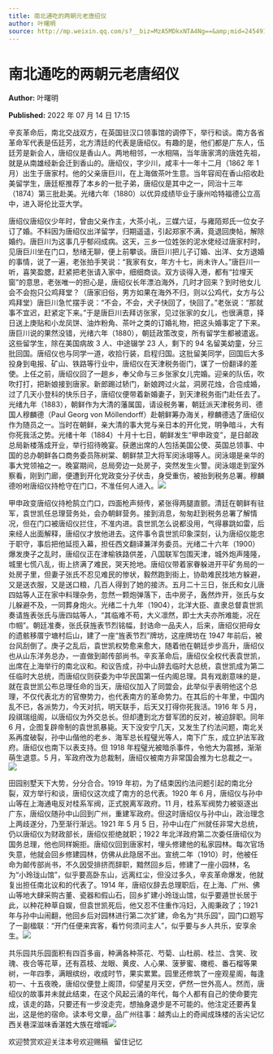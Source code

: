 ```yaml
---
title: 南北通吃的两朝元老唐绍仪
author: 叶曙明
source: http://mp.weixin.qq.com/s?__biz=MzA5MDkxNTA4Ng==&amp;mid=2454912442&amp;idx=1&amp;sn=5dc7e1c570781c77207b3e1a8c59ebc0&amp;chksm=87a235dbb0d5bccdd9af2a349d1d020a88dd3f26166b00c5bfe821236cf74665dfe60f67e673&poc_token=HJ_Do2ejHyO-wNZGG8Q1S8FdPgy1YBBEob-nUEme
---
```


# 南北通吃的两朝元老唐绍仪

**Author:** 叶曙明

**Published:** 2022 年 07 月 14 日 17:15

辛亥革命后，南北交战双方，在英国驻汉口领事馆的调停下，举行和谈。南方各省革命军代表是伍廷芳，北方清廷的代表是唐绍仪。有趣的是，他们都是广东人，伍廷芳是新会人，唐绍仪是香山人。两地相邻，一水相隔，当年唐家湾的唐姓先祖，就是从南雄经新会迁到香山的。唐绍仪，字少川，咸丰十一年十二月（1862 年 1 月）出生于唐家村。他的父亲唐巨川，在上海做茶叶生意。当年容闳在香山招收赴美留学生，唐廷枢推荐了本乡的一批子弟，唐绍仪是其中之一，同治十三年（1874）第三批赴美。光绪六年（1880）以优异成绩毕业于康州哈特福德公立高中，进入哥伦比亚大学。

唐绍仪唐绍仪少年时，曾由父亲作主，大茶小礼，三媒六证，与雍陌郑氏一位女子订了婚。不料因为唐绍仪出洋留学，归期遥遥，引起郑家不满，竟退回庚帖，解除婚约。唐巨川为这事几乎郁闷成病。这天，三乡一位姓张的泥水佬经过唐家村时，见唐巨川坐在门口，愁绪无聊，便上前攀谈。唐巨川把儿子订婚、出洋、女方退婚的事情，说了一遍，老张拍手笑说：“我家有女，年方十七，尚未许人。”唐巨川一听，喜笑盈腮，赶紧把老张请入家中，细细商谈。双方谈得入港，都有“拉埋天窗”的意思，老张唯一的担心是，唐绍仪长年漂泊海外，几时才回来？到时他女儿会不会抱只公鸡拜堂？（唐家旧俗，男方如果在海外不归，则以公鸡代，女方与公鸡拜堂）唐巨川急忙摆手说：“不会，不会，犬子快回了，快回了。”老张说：“那就事不宜迟，赶紧定下来。”于是唐巨川去拜访张家，见过张家的女儿，也很满意，择日送上庚贴和小龙凤饼、油炸粉角、茶叶之类的订婚礼物，把这头婚事定了下来。唐巨川说的果然没错，光绪六年（1880），朝廷政策改变，所有留学生都被遣返。这些留学生，除在美国病故 3 人、中途辍学 23 人，剩下的 94 名留美幼童，分三批回国。唐绍仪也与同学一道，收拾行装，启程归国。这批留美同学，回国后大多投身到电报、矿山、铁路等行业中，唐绍仪在天津税务衙门，谋了一份翻译的差使。上任之前，唐绍仪回了一趟乡，奉父命与三乡张家女儿完婚。迎亲的队伍，吹吹打打，把新娘接到唐家。新郎踢过轿门，新娘跨过火盆，洞房花烛，合卺成婚，过了几天小登科的快乐日子，唐绍仪便带着新婚妻子，到天津税务衙门赴任去了。光绪九年（1883），朝鲜作为大清的藩属国，请设税务署，朝廷派天津税务司、德国人穆麟德（Paul Georg von Möllendorff）赴朝鲜筹办海关，穆麟德选了唐绍仪作为随员之一。当时在朝鲜，亲大清的事大党与亲日本的开化党，明争暗斗，大有你死我活之势。光绪十年（1884）十月十七日，朝鲜发生“甲申政变”，是日邮政总局新楼落成开业，举行招待晚宴。获邀出席的人包括美国公使、英国总领事、中国的总办朝鲜各口商务委员陈树棠、朝鲜禁卫大将军闵泳翊等人。闵泳翊是亲华的事大党领袖之一。晚宴期间，总局旁边一处房子，突然发生火警。闵泳翊走到室外察看，刚到门廊，便遭到开化党政变分子伏击，身受重伤，被抬到税务总署。穆麟德吩咐唐绍仪持枪守在门口，不准任何人进入。![](https://mmbiz.qpic.cn/mmbiz_jpg/PJWG74pLsMaNtArcG2FwaQaSdhiaCeSQyhqT1asEHmXpJFVwMDJEAgL7pdX16VWcBImfjLJpfmHGg2BOR3FxFDQ/640)

甲申政变唐绍仪持枪鹄立门口，四面枪声频传，紧张得两腿直颤。清廷在朝鲜有驻军，袁世凯任总理营务处，会办朝鲜营务。接到消息，匆匆赶到税务总署了解情况，但在门口被唐绍仪拦住，不准内进。袁世凯怎么说都没用，气得暴跳如雷，后来经人出面解释，唐绍仪才放他进去。这件事令袁世凯印象深刻，认为唐绍仪能忠于职守，事后把他延揽入幕，担任西文翻译兼洋务委员。光绪二十六年（1900）爆发庚子之乱时，唐绍仪正在津榆铁路供差，八国联军包围天津，城外炮声隆隆，城里七慌八乱，街上挤满了难民，哭天抢地。唐绍仪带着家眷躲进开平矿务局的一处房子里，但妻子张氏不忍见难民的惨状，毅然跑到街上，协助难民找地方躲避，又是送衣服，又是送口粮，几百人得到了她的接济。五月二十三日，张氏和女儿唐四姑等人正在家中料理杂务，忽然一颗炮弹落下，击中房子，轰然炸开，张氏与女儿躲避不及，一同葬身炮火。光绪二十九年（1904），北洋大臣、直隶总督袁世凯奏请旌表张氏与唐四姑等人，“其临难不苟，大义凛然，即士大夫亦所难能，况在巾帼”。朝廷准奏，张氏获旌表节烈铭幅，封诰命一品夫人，后来，唐绍仪把母女的遗骸移厝宁塘村后山，建了一座“旌表节烈”牌坊，这座牌坊在 1947 年前后，被台风刮倒了。庚子之乱后，袁世凯权势愈来愈大，随着他在朝廷步步高升，唐绍仪也从山东洋务总办，一直做到邮传部尚书。辛亥革命后，唐绍仪全权代表袁世凯，出席在上海举行的南北议和。和议告成，孙中山辞去临时大总统，袁世凯成为第二任临时大总统，而唐绍仪则获委为中华民国第一任内阁总理。具有戏剧意味的是，就在袁世凯公布总理任命的当天，唐绍仪加入了同盟会，此举似乎表明他这个总理，不仅代表北方的官僚势力，也代表南方的革命势力。在其后的十年里，中国内乱不已，各派势力，今天对抗，明天联手，后天又打得你死我活。1916 年 5 月，段祺瑞组阁，以唐绍仪为外交总长。但却遭到北方督军团的反对，被迫辞职。同年 6 月，企图复辟帝制的袁世凯暴毙。天下没安宁几天，又发生了约法问题，南北关系再度破裂，孙中山偕他的老乡、海军总长程璧光等人，南下广东，成立护法军政府。唐绍仪也南下以表支持。但 1918 年程璧光被暗杀事件，令他大为震撼，渐渐萌生退意。5 月，军政府改为总裁制，唐绍仪被南方非常国会推为七总裁之一。![](https://mmbiz.qpic.cn/mmbiz_jpg/PJWG74pLsMaNtArcG2FwaQaSdhiaCeSQyicZjaGM3NX6GBmew68wvJ10mwL03nCqicnVrYDOIiaFSDKVM7lgQ7H5xw/640)

田园别墅天下大势，分分合合。1919 年初，为了结束因约法问题引起的南北分裂，双方举行和谈，唐绍仪这次成了南方的总代表。1920 年 6 月，唐绍仪与孙中山等在上海通电反对桂系军阀，正式脱离军政府。11 月，桂系军阀势力被驱逐出广东，唐绍仪随孙中山回到广州，重建军政府。但这时唐绍仪与孙中山，政治理念上两歧遂分，乃至渐行渐远。1921 年 5 月 5 日，孙中山在广州就任非常大总统，仍以唐绍仪为财政部长，唐绍仪拒绝就职；1922 年北洋政府第二次委任唐绍仪为国务总理，他也同样婉拒。唐绍仪回到唐家村，埋头修建他的私家园林。每次官场失意，他就会回乡修建园林，仿佛从此隐居不出。宣统二年（1910）时，他被任命为邮传部尚书，不久因受排挤而辞职，黯然回乡后，修建了一座小园林，名为“小玲珑山馆”，似乎要高卧东山，远离红尘，但没过多久，辛亥革命爆发，他就复出担任南北议和的代表了。1914 年，唐绍仪辞去总理职后，在上海、广州、佛山等地大肆采购古董、瓷器和假山石，回乡扩建小玲珑山馆，似乎要遁世长居于此，以种花种草自娱，但袁世凯死后，他又忍不住重作冯妇，入阁秉政了；1921 年与孙中山闹翻，他回乡后对园林进行第二次扩建，命名为“共乐园”，园门口题写了一副楹联：“开门任便来宾客，看竹何须问主人”，似乎要与乡人共乐，安享余生。![](https://mmbiz.qpic.cn/mmbiz_jpg/PJWG74pLsMaNtArcG2FwaQaSdhiaCeSQyCqlNSSibcckIMMk2AicoB0NFWqbkpoWMvjicryl5Ax3YW2kpYH0Zn6kPg/640)

共乐园共乐园面积有四百多亩，种满各种茶花、芍菊、山杜鹃、桂兰、含笑、玫瑰、夜合等花草，还有荔枝、龙眼、黄皮、人心果、菠萝蜜、橄榄、番石榴等果树，一年四季，满眼缤纷，收成时节，果实累累。园里还修筑了一座观星阁，每逢初一、十五夜晚，唐绍仪便登上阁顶，仰望星月天空，俨然一世外高人。然而，唐绍仪的故事并未就此结束，在这个风起云涌的年代，每个人都有自己的使命要完成，该走的路，只要还有一步没走完，想抽身退步是不可能的。他注定还要再复出，这是他的宿命。读本号文章，品广州往事：越秀山上的奇闻成珠楼的舌尖记忆西关巷深滋味香湛姓大族在增城![](https://mmbiz.qpic.cn/mmbiz_jpg/PJWG74pLsMaNtArcG2FwaQaSdhiaCeSQywDsCCbed7g9IWyCfALXEaSNIxFPzqYAPgAFFyTZJOhGfFfA5XcDSVA/640)

欢迎赞赏欢迎关注本号欢迎赐稿   留住记忆
